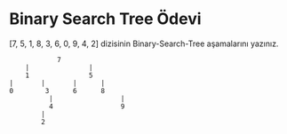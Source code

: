 # Binary Search Tree Ödevi

[7, 5, 1, 8, 3, 6, 0, 9, 4, 2] dizisinin Binary-Search-Tree aşamalarını yazınız.

                7
        |               |
        1               5
    |       |       |      |
    0        3      6      8
              |                 |
              4                 9
            |
            2
